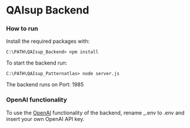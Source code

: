 # QAIsup Backend

### How to run

Install the required packages with:

``C:\PATH\QAIsup_Backend> npm install``

To start the backend run:

``C:\PATH\QAIsup_Patternatlas> node server.js``

The backend runs on Port: 1985

### OpenAI functionality

To use the [OpenAI](https://openai.com/) functionality of the backend, rename _.env to .env and insert your own OpenAI API key.
